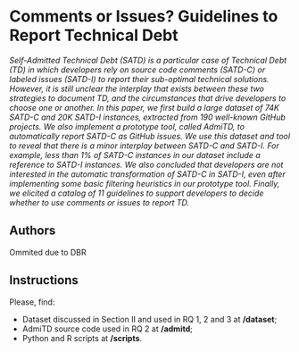 # Comments or Issues? Guidelines to Report Technical Debt

_Self-Admitted Technical Debt (SATD) is a particular case of Technical Debt (TD) in which developers rely on source code comments (SATD-C) or labeled issues (SATD-I) to report their sub-optimal technical solutions. However, it is still unclear the interplay that exists between these two strategies to document TD, and the circumstances that drive developers to choose one or another. In this paper, we first build a large dataset of 74K SATD-C and 20K SATD-I instances, extracted from 190 well-known GitHub projects. We also implement a prototype tool, called AdmiTD, to automatically report SATD-C as GitHub issues. We use this dataset and tool to reveal that there is a minor interplay between SATD-C and SATD-I. For example, less than 1% of SATD-C instances in our dataset include a reference to SATD-I instances. We also concluded that developers are not interested in the automatic transformation of SATD-C in SATD-I, even after implementing some basic filtering heuristics in our prototype tool. Finally, we elicited a catalog of 11 guidelines to support developers to decide whether to use comments or issues to report TD._

## Authors

Ommited due to DBR

## Instructions

Please, find:

* Dataset discussed in Section II and used in RQ 1, 2 and 3 at **/dataset**;
* AdmiTD source code used in RQ 2 at **/admitd**;
* Python and R scripts at **/scripts**. 
